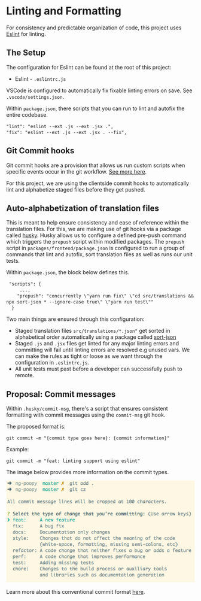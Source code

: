 # Linting and Formatting
For consistency and predictable organization of code, this project uses [Eslint](https://eslint.org/) for linting. 

## The Setup
The configuration for Eslint can be found at the root of this project:
- Eslint - `.eslintrc.js`

VSCode is configured to automatically fix fixable linting errors on save. See `.vscode/settings.json`.

Within `package.json`, there scripts that you can run to lint and autofix the entire codebase.

```
"lint": "eslint --ext .js --ext .jsx .",
"fix": "eslint --ext .js --ext .jsx . --fix",
```

##  Git Commit hooks
Git commit hooks are a provision that allows us run custom scripts when specific events occur in the git workflow. [See more here](https://git-scm.com/book/en/v2/Customizing-Git-Git-Hooks).

For this project, we are using the clientside commit hooks to automatically lint and alphabetize staged files before they get pushed.

## Auto-alphabetization of translation files
This is meant to help ensure consistency and ease of reference within the translation files. For this, we are making use of git hooks via a package called [husky](https://typicode.github.io/husky/#/). Husky allows us to configure a defined pre-push command which triggers the `prepush` script within modified packages. The `prepush` script in `packages/frontend/package.json` is configured to run a group of commands that lint and autofix, sort translation files as well as runs our unit tests.

Within `package.json`, the block below defines this.

```
 "scripts": {
     ...,
    "prepush": "concurrently \"yarn run fix\" \"cd src/translations && npx sort-json * --ignore-case true\" \"yarn run test\""
  }
 ```
 
Two main things are ensured through this configuration:
- Staged translation files `src/translations/*.json"` get sorted in alphabetical order automatically using a package called [sort-json](https://github.com/kesla/sort-json)
- Staged `.js` and `.jsx` files get linted for any major linting errors and committing will fail until linting errors are resolved e.g unused vars. We can make the rules as tight or loose as we want through the configuration in `.eslintrc.js`.
- All unit tests must past before a developer can successfully push to remote.

## Proposal: Commit messages
Within `.husky/commit-msg`, there's a script that ensures consistent formatting with commit messages using the `commit-msg` git hook. 

The proposed format is:
```
git commit -m "{commit type goes here}: {commit information}"
```

Example:
```
git commit -m "feat: linting support using eslint"
```

The image below provides more information on the commit types.

![image](./assets/conventional-commit-types.png)

Learn more about this conventional commit format [here](https://www.conventionalcommits.org/en/v1.0.0/#commit-message-with--to-draw-attention-to-breaking-change).